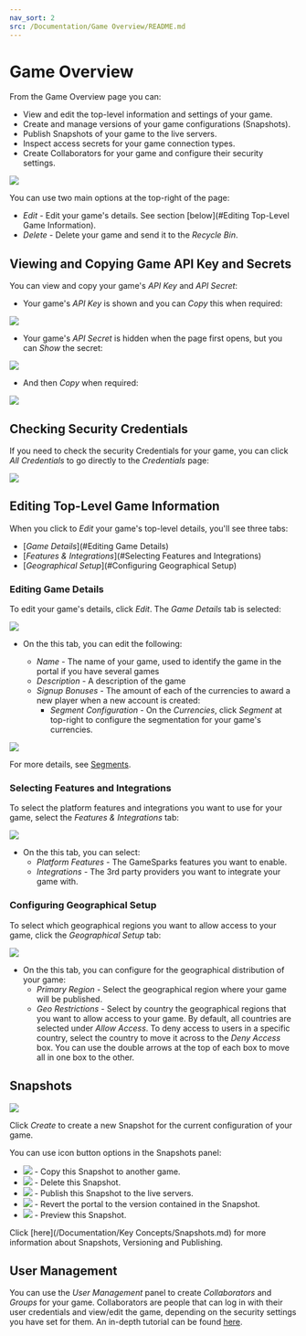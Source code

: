 ```yaml
---
nav_sort: 2
src: /Documentation/Game Overview/README.md
---
```


# Game Overview

From the Game Overview page you can:

* View and edit the top-level information and settings of your game.
* Create and manage versions of your game configurations (Snapshots).
* Publish Snapshots of your game to the live servers.
* Inspect access secrets for your game connection types.
* Create Collaborators for your game and configure their security settings.

![](img/GameOverview/7.png)

You can use two main options at the top-right of the page:
* *Edit* - Edit your game's details. See section [below](#Editing Top-Level Game Information).
* *Delete* - Delete your game and send it to the *Recycle Bin*.

## Viewing and Copying Game API Key and Secrets

You can view and copy your game's *API Key* and *API Secret*:
* Your game's *API Key* is shown and you can *Copy* this when required:

![](img/GameOverview/11.png)

* Your game's *API Secret* is hidden when the page first opens, but you can *Show* the secret:

![](img/GameOverview/12.png)

  * And then *Copy* when required:

![](img/GameOverview/13.png)

## Checking Security Credentials

If you need to check the security Credentials for your game, you can click *All Credentials* to go directly to the *Credentials* page:

![](img/GameOverview/14.png)


## Editing Top-Level Game Information

When you click to *Edit* your game's top-level details, you'll see three tabs:
* [*Game Details*](#Editing Game Details)
* [*Features & Integrations*](#Selecting Features and Integrations)
* [*Geographical Setup*](#Configuring Geographical Setup)

### Editing Game Details

To edit your game's details, click *Edit*. The *Game Details* tab is selected:

![](img/GameOverview/8.png)

* On the this tab, you can edit the following:

  * *Name* \- The name of your game, used to identify the game in the portal if you have several games
  * *Description* \- A description of the game
  * *Signup Bonuses* \- The amount of each of the currencies to award a new player when a new account is created:
    * *Segment Configuration* - On the *Currencies*, click *Segment* at top-right to configure the segmentation for your game's currencies.

![](img/GameOverview/15.png)

For more details, see [Segments](/Documentation/Configurator/Segments.md).

### Selecting Features and Integrations

To select the platform features and integrations you want to use for your game, select the *Features & Integrations* tab:

![](img/GameOverview/9.png)

* On the this tab, you can select:
  * *Platform Features* - The GameSparks features you want to enable.
  * *Integrations* - The 3rd party providers you want to integrate your game with.


### Configuring Geographical Setup

To select which geographical regions you want to allow access to your game, click the *Geographical Setup* tab:

![](img/GameOverview/10.png)

* On the this tab, you can configure for the geographical distribution of your game:
  * *Primary Region* - Select the geographical region where your game will be published.
  * *Geo Restrictions* - Select by country the geographical regions that you want to allow access to your game. By default, all countries are selected under *Allow Access*. To deny access to users in a specific country, select the country to move it across to the *Deny Access* box. You can use the double arrows at the top of each box to move all in one box to the other.

## Snapshots

![](img/GameOverview/16.png)

Click *Create* to create a new Snapshot for the current configuration of your game.

You can use icon button options in the Snapshots panel:

  * ![](/img/icons/copyicon.png) - Copy this Snapshot to another game.
  * ![](/img/icons/deleteicon.png) - Delete this Snapshot.
  * ![](/img/icons/publishicon.png) - Publish this Snapshot to the live servers.
  * ![](/img/icons/reverticon.png) - Revert the portal to the version contained in the Snapshot.
  * ![](/img/icons/previewicon.png) - Preview this Snapshot.

Click [here](/Documentation/Key Concepts/Snapshots.md) for more information about Snapshots, Versioning and Publishing.


## User Management

You can use the *User Management* panel to create *Collaborators* and *Groups* for your game. Collaborators are people that can log in with their user credentials and view/edit the game, depending on the security settings you have set for them. An in-depth tutorial can be found [here](/Tutorials/Capabilities/README.md).
